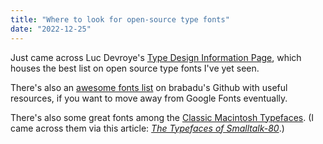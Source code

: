 ```yaml
---
title: "Where to look for open-source type fonts"
date: "2022-12-25"
---
```


Just came across Luc Devroye's [Type Design Information Page](http://luc.devroye.org/opensourcefonts.html), which houses the best list on open source type fonts I've yet seen.

There's also an [awesome fonts list](https://github.com/brabadu/awesome-fonts#free-fonts) on brabadu's Github with useful resources, if you want to move away from Google Fonts eventually.

There's also some great fonts among the [Classic Macintosh Typefaces](https://github.com/JohnDDuncanIII/macfonts). (I came across them via this article: *[The Typefaces of Smalltalk-80](https://moritzfuerst.net/projects/smalltalk-type)*.)